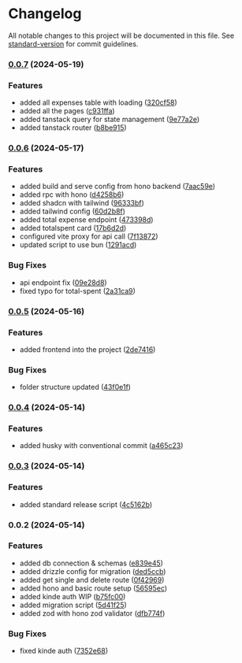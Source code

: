 # Changelog

All notable changes to this project will be documented in this file. See [standard-version](https://github.com/conventional-changelog/standard-version) for commit guidelines.

### [0.0.7](https://github.com/RilusMahmud/bun-hono-expense-app/compare/v0.0.6...v0.0.7) (2024-05-19)


### Features

* added all expenses table with loading ([320cf58](https://github.com/RilusMahmud/bun-hono-expense-app/commit/320cf58bf4f1634ce301790fbaa8be1a588e84a7))
* added all the pages ([c931ffa](https://github.com/RilusMahmud/bun-hono-expense-app/commit/c931ffa33e5835fadab642fddf654f2e86a35e58))
* added tanstack query for state management ([9e77a2e](https://github.com/RilusMahmud/bun-hono-expense-app/commit/9e77a2e67a36eabc7df93866d8165a2eb403de74))
* added tanstack router ([b8be915](https://github.com/RilusMahmud/bun-hono-expense-app/commit/b8be9158f0edc1591c219552d3657ee72af62ea5))

### [0.0.6](https://github.com/RilusMahmud/bun-hono-expense-app/compare/v0.0.5...v0.0.6) (2024-05-17)


### Features

* added build and serve config from hono backend ([7aac59e](https://github.com/RilusMahmud/bun-hono-expense-app/commit/7aac59e952be4737f3a7ecb70d2c819f93b8774c))
* added rpc with hono ([d4258b6](https://github.com/RilusMahmud/bun-hono-expense-app/commit/d4258b69ea0f26cd241dae8707604b33e6c73a4b))
* added shadcn with tailwind ([96333bf](https://github.com/RilusMahmud/bun-hono-expense-app/commit/96333bff63a3e213eab14dc1568481c8b2720da3))
* added tailwind config ([60d2b8f](https://github.com/RilusMahmud/bun-hono-expense-app/commit/60d2b8fe038bc5deaea5aca641b1f8a53732ffa9))
* added total expense endpoint ([473398d](https://github.com/RilusMahmud/bun-hono-expense-app/commit/473398dc8577fcf3670313136f52537adc18b7c1))
* added totalspent card ([17b6d2d](https://github.com/RilusMahmud/bun-hono-expense-app/commit/17b6d2d4624c9792e426586fb64709dd78f8bfa2))
* configured vite proxy for api call ([7f13872](https://github.com/RilusMahmud/bun-hono-expense-app/commit/7f13872c5fcb0b2b32ad5f783c599c51de43a624))
* updated script to use bun ([1291acd](https://github.com/RilusMahmud/bun-hono-expense-app/commit/1291acd5c50611d4307d8a71e11f9aa849cabc9d))


### Bug Fixes

* api endpoint fix ([09e28d8](https://github.com/RilusMahmud/bun-hono-expense-app/commit/09e28d86077b3f06a1167a284e3808dfbf9c0c7f))
* fixed typo for total-spent ([2a31ca9](https://github.com/RilusMahmud/bun-hono-expense-app/commit/2a31ca92429e9e205657b1ead17389bb901563ca))

### [0.0.5](https://github.com/RilusMahmud/bun-hono-expense-app/compare/v0.0.4...v0.0.5) (2024-05-16)


### Features

* added frontend into the project ([2de7416](https://github.com/RilusMahmud/bun-hono-expense-app/commit/2de74161487505f9fbb87f8e7a7a6cd631bb579f))


### Bug Fixes

* folder structure updated ([43f0e1f](https://github.com/RilusMahmud/bun-hono-expense-app/commit/43f0e1f4eaf26eeb176fad107dbb42c165c46852))

### [0.0.4](https://github.com/RilusMahmud/bun-hono-expense-app/compare/v0.0.3...v0.0.4) (2024-05-14)


### Features

* added husky with conventional commit ([a465c23](https://github.com/RilusMahmud/bun-hono-expense-app/commit/a465c23b8a1c02d00352cb04f785cbe7773e8d26))

### [0.0.3](https://github.com/RilusMahmud/bun-hono-expense-app/compare/v0.0.2...v0.0.3) (2024-05-14)


### Features

* added standard release script ([4c5162b](https://github.com/RilusMahmud/bun-hono-expense-app/commit/4c5162b0a584bb0a58d6597748807bb3abe9caed))

### 0.0.2 (2024-05-14)


### Features

* added db connection & schemas ([e839e45](https://github.com/RilusMahmud/bun-hono-expense-app/commit/e839e45770e53e8dacd2d183edf60419c4cead70))
* added drizzle config for migration ([ded5ccb](https://github.com/RilusMahmud/bun-hono-expense-app/commit/ded5ccbe46fa94c41575d991c894d09fdde084b9))
* added get single and delete route ([0f42969](https://github.com/RilusMahmud/bun-hono-expense-app/commit/0f42969944471bef6fbaf818da188b09b660c042))
* added hono and basic route setup ([56595ec](https://github.com/RilusMahmud/bun-hono-expense-app/commit/56595ec56fd9d30cd28bfc20f8cbbf0d0da5c700))
* added kinde auth WIP ([b75fc00](https://github.com/RilusMahmud/bun-hono-expense-app/commit/b75fc00b2f7dacf1e17a72f76f1f9e8c5828fe22))
* added migration script ([5d41f25](https://github.com/RilusMahmud/bun-hono-expense-app/commit/5d41f25d8fd93254f1256aac6f295d2ab528da65))
* added zod with hono zod validator ([dfb774f](https://github.com/RilusMahmud/bun-hono-expense-app/commit/dfb774ffe7104d9144c3a8b890a15d868cafe3f7))


### Bug Fixes

* fixed kinde auth ([7352e68](https://github.com/RilusMahmud/bun-hono-expense-app/commit/7352e686e41aacfb44e497e58f7d5970726a38dd))
